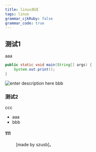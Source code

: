 ```yaml
---
title: linux测试 
tags: linux
grammar_cjkRuby: false
grammar_code: true
---
```

## 测试1
aaa
```java
public static void main(String[] args) {
	System.out.print();
}
```
![enter description here](https://ship-file.oss-cn-beijing.aliyuncs.com/xiaoshujiang/linux测试/1568202732561.png)
bbb
### 测试2
ccc
- aaa
- bbb
#### 111
&emsp;
&emsp;
[made by szusb]。
